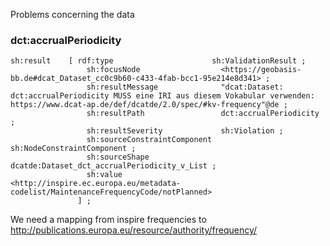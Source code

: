 Problems concerning the data

### dct:accrualPeriodicity 

```  
sh:result    [ rdf:type                      sh:ValidationResult ;
                 sh:focusNode                  <https://geobasis-bb.de#dcat_Dataset_cc0c9b60-c433-4fab-bcc1-95e214e8d341> ;
                 sh:resultMessage              "dcat:Dataset: dct:accrualPeriodicity MUSS eine IRI aus diesem Vokabular verwenden: https://www.dcat-ap.de/def/dcatde/2.0/spec/#kv-frequency"@de ;
                 sh:resultPath                 dct:accrualPeriodicity ;
                 sh:resultSeverity             sh:Violation ;
                 sh:sourceConstraintComponent  sh:NodeConstraintComponent ;
                 sh:sourceShape                dcatde:Dataset_dct_accrualPeriodicity_v_List ;
                 sh:value                      <http://inspire.ec.europa.eu/metadata-codelist/MaintenanceFrequencyCode/notPlanned>
               ] ;
```

We need a mapping from inspire frequencies to http://publications.europa.eu/resource/authority/frequency/

